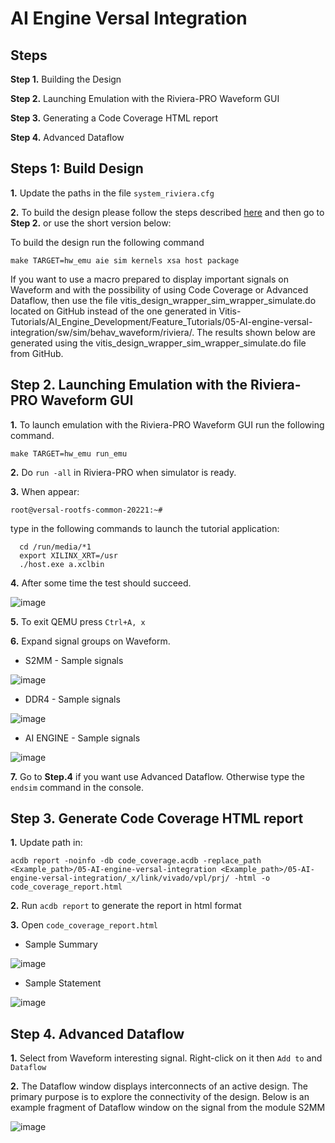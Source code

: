 # **AI Engine Versal Integration**

## **Steps**

**Step 1.** Building the Design

**Step 2.** Launching Emulation with the Riviera-PRO Waveform GUI

**Step 3.** Generating a Code Coverage HTML report

**Step 4.** Advanced Dataflow

## **Steps 1: Build Design** 

  **1.** Update the paths in the file `system_riviera.cfg`

  **2.** To build the design please follow the steps described [here](https://github.com/Xilinx/Vitis-Tutorials/tree/2022.1/AI_Engine_Development/Feature_Tutorials/05-AI-engine-versal-integration) and then go to **Step 2.** or use the short version below:

  To build the design run the following command
  
  `make TARGET=hw_emu aie sim kernels xsa host package`
  
  If you want to use a macro prepared to display important signals on Waveform and with the possibility of using Code Coverage or Advanced Dataflow, then use the file vitis_design_wrapper_sim_wrapper_simulate.do located on GitHub instead of the one generated in Vitis-Tutorials/AI_Engine_Development/Feature_Tutorials/05-AI-engine-versal-integration/sw/sim/behav_waveform/riviera/. The results shown below are generated using the vitis_design_wrapper_sim_wrapper_simulate.do file from GitHub.

## **Step 2.** Launching Emulation with the Riviera-PRO Waveform GUI

  **1.** To launch emulation with the Riviera-PRO Waveform GUI run the following command.  

  `make TARGET=hw_emu run_emu`
  
  **2.** Do `run -all` in Riviera-PRO when simulator is ready.

  **3.** When appear: 

  `root@versal-rootfs-common-20221:~#`

  type in the following commands to launch the tutorial application:
```
  cd /run/media/*1
  export XILINX_XRT=/usr
  ./host.exe a.xclbin
```
  **4.** After some time the test should succeed.

  ![image](https://github.com/maciejpasierbek/Riviera-PRO/assets/38097741/483afa0c-1787-4b06-9b49-e97276de1066)

  **5.** To exit QEMU press `Ctrl+A, x`

  **6.** Expand signal groups on Waveform.

  - S2MM - Sample signals

  ![image](https://github.com/maciejpasierbek/Riviera-PRO/assets/38097741/d97259fc-828b-4735-8de7-6413755aa543)

  - DDR4 - Sample signals

  ![image](https://github.com/maciejpasierbek/Riviera-PRO/assets/38097741/c81a0e76-f1a4-4405-ab4b-eeb32bcc9334)
  
  - AI ENGINE  - Sample signals

  ![image](https://github.com/maciejpasierbek/Riviera-PRO/assets/38097741/d67d0ba9-a430-4235-9511-8ba90e61a0ae)
  
  **7.** Go to **Step.4** if you want use Advanced Dataflow. Otherwise type the `endsim` command in the console.

## **Step 3.** Generate Code Coverage HTML report

  **1.** Update path in:
  
  `acdb report -noinfo -db code_coverage.acdb -replace_path <Example_path>/05-AI-engine-versal-integration <Example_path>/05-AI-engine-versal-integration/_x/link/vivado/vpl/prj/ -html -o code_coverage_report.html` 
  
  **2.** Run `acdb report` to generate the report in html format 
  
  **3.** Open `code_coverage_report.html`
  
  - Sample Summary
  
  ![image](https://github.com/maciejpasierbek/Riviera-PRO/assets/38097741/f866f11f-056e-461c-95fc-6a5f96e684b9)

  - Sample Statement

  ![image](https://github.com/maciejpasierbek/Riviera-PRO/assets/38097741/9a0472a2-f9f3-45da-a551-055a98d2a13f)

## **Step 4.** Advanced Dataflow

  **1.** Select from Waveform interesting signal. Right-click on it then `Add to` and `Dataflow`

  **2.** The Dataflow window displays interconnects of an active design. The primary purpose is to explore the connectivity of the design. Below is an example fragment of Dataflow window on the signal from the module S2MM
  
  ![image](https://github.com/maciejpasierbek/Riviera-PRO/assets/38097741/4adb0e73-ed1b-4bbb-8d53-3933af88d645)


  


